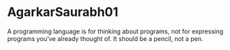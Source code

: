 # AgarkarSaurabh01
 A programming language is for thinking about programs, not for expressing programs you've already thought of. It should be a pencil, not a pen. 
